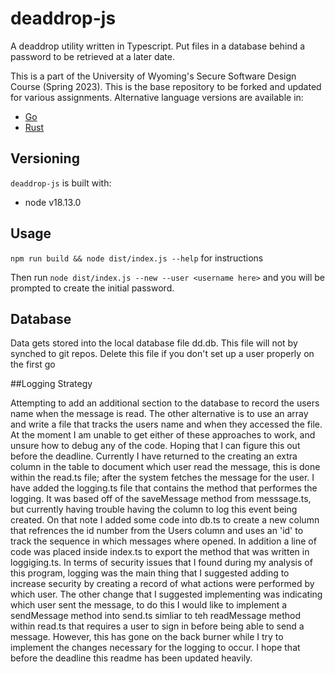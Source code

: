 #  deaddrop-js

A deaddrop utility written in Typescript. Put files in a database behind a password to be retrieved at a later date.

This is a part of the University of Wyoming's Secure Software Design Course (Spring 2023). This is the base repository to be forked and updated for various assignments. Alternative language versions are available in:
- [Go](https://github.com/andey-robins/deaddrop-go)
- [Rust](https://github.com/andey-robins/deaddrop-rs)

## Versioning

`deaddrop-js` is built with:
- node v18.13.0

## Usage

`npm run build && node dist/index.js --help` for instructions

Then run `node dist/index.js --new --user <username here>` and you will be prompted to create the initial password.

## Database

Data gets stored into the local database file dd.db. This file will not by synched to git repos. Delete this file if you don't set up a user properly on the first go

##Logging Strategy

Attempting to add an additional section to the database to record the users name when the message is read. The other alternative is to use an array and write a file that tracks the users name and when they accessed the file. At the moment I am unable to get either of these approaches to work, and unsure how to debug any of the code. Hoping that I can figure this out before the deadline. Currently I have returned to the creating an extra column in the table to document which user read the message, this is done within the read.ts file; after the system fetches the message for the user. I have added the logging.ts file that contains the method that performes the logging. It was based off of the saveMessage method from messsage.ts, but currently having trouble having the column to log this event being created. On that note I added some code into db.ts to create a new column that refrences the id number from the Users column and uses an 'id' to track the sequence in which messages where opened. In addition a line of code was placed inside index.ts to export the method that was written in loggiging.ts. In terms of security issues that I found during my analysis of this program, logging was the main thing that I suggested adding to increase security by creating a record of what actions were performed by which user. The other change that I suggested implementing was indicating which user sent the message, to do this I would like to implement a sendMessage method into send.ts simliar to teh readMessage method within read.ts that requires a user to sign in before being able to send a message. However, this has gone on the back burner while I try to implement the changes necessary for the logging to occur. I hope that before the deadline this readme has been updated heavily.
